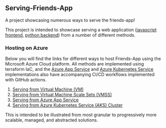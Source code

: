 ## Serving-Friends-App
A project showcasing numerous ways to serve the friends-app!

This project is intended to showcase serving a web application ([javascript frontend](https://github.com/Tbzz83/friends-app-frontend), [python backend](https://github.com/Tbzz83/friends-app-backend)) from a number of different methods. 

### Hosting on Azure
Below you will find the links for different ways to host Friends-App using the Microsoft Azure Cloud platform. All methods are implemented using terraform IaC, and the [Azure App Service](https://github.com/Tbzz83/serving-friends-app/blob/main/serving_from_web_app/CICD.md) and [Azure Kubernetes Service](https://github.com/Tbzz83/serving-friends-app/blob/main/serving_from_aks/README.md) implementations also have accompanying CI/CD workflows implemented with GitHub actions.
1. [Serving from Virtual Machine (VM)](https://github.com/Tbzz83/serving-friends-app/tree/main/serving_from_VMs)
2. [Serving from Virtual Machine Scale Sets (VMSS)](https://github.com/Tbzz83/serving-friends-app/tree/main/serving_from_VMSS)
3. [Serving from Azure App Service](https://github.com/Tbzz83/serving-friends-app/tree/main/serving_from_web_app)
4. [Serving from Azure Kubernetes Service (AKS) Cluster](https://github.com/Tbzz83/serving-friends-app/tree/main/serving_from_aks)

This is intended to be illustrated from most granular to progressively more scalable, managed, and abstracted solutions. 

